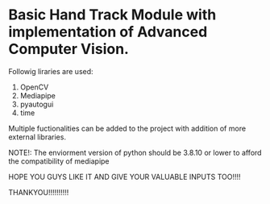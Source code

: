 # Basic Hand Track Module with implementation of Advanced Computer Vision.
  Followig liraries are used:
   
   1) OpenCV
   2) Mediapipe
   3) pyautogui
   4) time
   
 Multiple fuctionalities can be added to the project with addition of more external libraries.
 
 NOTE!: The enviorment version of python should be 3.8.10 or lower to afford the compatibility of mediapipe

 HOPE YOU GUYS LIKE IT AND GIVE YOUR VALUABLE INPUTS TOO!!!!

 THANKYOU!!!!!!!!!!
